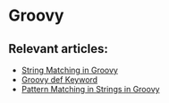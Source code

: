 # Groovy

## Relevant articles:

- [String Matching in Groovy](http://www.baeldung.com/)
- [Groovy def Keyword](https://www.baeldung.com/groovy-def-keyword)
- [Pattern Matching in Strings in Groovy](https://www.baeldung.com/groovy-pattern-matching)
